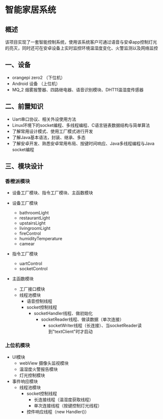 # 智能家居系统

## 概述

该项目实现了一套智能控制系统，使用该系统客户可通过语音与安卓app控制灯光的亮灭，同时还可在安卓设备上实时监控环境温湿度变化、火警监测以及网络监控

## 一、设备

- orangepi zero2 （下位机）
- Android 设备 （上位机）
- MQ_2 烟雾报警器、四路继电器、语音识别模块、DHT11温湿度传感器

## 二、前置知识

- Uart串口协议、相关外设使用方法
- Linux环境下的socket编程、多线程编程、C语言链表数据结构与简单算法
- 了解常用设计模式、使用工厂模式进行开发
- 了解Java基本语法，封装、继承、多态
- 了解安卓开发、熟悉安卓常用布局、按键时间响应、Java多线程编程与Java socket编程

## 三、模块设计

### 香橙派模块

- 设备工厂模块、指令工厂模块、主函数模块

- 设备工厂模块

  - bathroomLight
  - restaurantLight
  - upstairsLight
  - livingroomLight
  - fireControl
  - humidityTemperature
  - camear

- 指令工厂模块

  - uartControl
  - socketControl

- 主函数模块

  - 工厂接口模块
  - 线程池模块
    - 语音控制线程
    - socket控制线程
      - socketHandler线程、做初始化
        - socketReader线程、做读数据（单次连接）
          - socketWriter线程（长连接）、当socketReader读到"textClient"时才启动

  

### 上位机模块

- UI模块
  - webView 摄像头监视模块
  - 温湿度火警报告模块
  - 灯光控制模块
- 事件响应模块
  - 线程池模块
    - socket控制线程
      - 长连接线程（温湿度获取线程）
      - 单次连接线程（按键控制灯光线程）
    - 控件响应线程（new Handler()）

